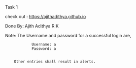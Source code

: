 Task 1

check out : https://ajithadithya.github.io 

Done By: Ajith Adithya R K

Note:    The Username and password for a successful login are, 


                Username: a
                Password: a


        Other entries shall result in alerts.
    
